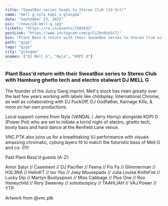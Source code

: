 ```yaml
---
title: "SweatBox series heads to Stereo Club (14 Oct)"
name: "mell g nyla kopi o glasgow"
date: "September 23, 2022"
pic: "/news/24-mell-g.jpg"
tickets: "https://ra.co/events/1585832"
postLink: "https://www.instagram.com/p/Ci2bnbUs5CT/"
bio: "Plant Bass'd return with their SweatBox series to Stereo Club with Hamburg ghetto tech and electro stalwart DJ MELL G"
path: "gigs"
tags: "gigs"
city: "glasgow"
anames: ["DJ Mell G", "Nyla", "KOPI O"]
---
```


### Plant Bass'd return with their SweatBox series to Stereo Club with Hamburg ghetto tech and electro stalwart DJ MELL G

The founder of the Juicy Gang imprint, Mell's stock has risen greatly over the last few years working with labels like childsplay, International Chrome, as well as collaborating with DJ FuckOff, DJ Godfather, Karnage Kills, & more on her own productions.

Local support comes from Nyla (VANDAL / Jerry Horny) alongside KOPI O (Power Pot) who are set to initiate a torrid night of electro, ghetto tech, booty bass and hard dance at the Renfield Lane venue.

VNC.PTK also joins us for a breathtaking VJ performance with visuals amassing chromatic, cyborg layers fit to match the futuristic bass of Mell G and co. (!!!)

Past Plant Bass'd guests (A-Z):

Amor Satyr // Casement // DJ Pacifier // Feena // Fio Fa // Glimmerman // H3L3NA // HelloKT // Iso Yso // Joey Mousepads // Julia Louise KnifeFist // Lucky Dip // Martyn Bootyspoon // Miss Cabbage // Plus One // Roo Honeychild // Rory Sweeney // sohotsospicy // TAAHLIAH // VAJ.Power // YTP

Artwork from @vnc.ptk
